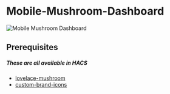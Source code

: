 # Mobile-Mushroom-Dashboard
![Mobile Mushroom Dashboard](https://github.com/Crazycoder445/Mobile-Mushroom-Dashboard-/assets/160092973/7d5e8cfa-6409-4d51-b4c2-8729790d2f08)


## Prerequisites
##### These are all available in HACS
- [lovelace-mushroom](https://github.com/piitaya/lovelace-mushroom?tab=readme-ov-file)
- [custom-brand-icons](https://github.com/elax46/custom-brand-icons)
  

